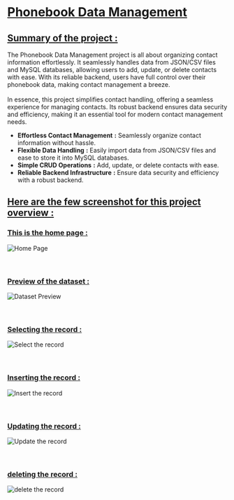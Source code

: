 # <ins> Phonebook Data Management  </ins>
## <ins> Summary of the project : </ins>
The Phonebook Data Management project is all about organizing contact information effortlessly. It seamlessly handles data from JSON/CSV files and MySQL databases, allowing users to add, update, or delete contacts with ease. With its reliable backend, users have full control over their phonebook data, making contact management a breeze.
<br>
<br>
In essence, this project simplifies contact handling, offering a seamless experience for managing contacts. Its robust backend ensures data security and efficiency, making it an essential tool for modern contact management needs.
<br>

- **Effortless Contact Management** **:** Seamlessly organize contact information without hassle.
- **Flexible Data Handling** **:** Easily import data from JSON/CSV files and ease to store it into MySQL databases.
- **Simple CRUD Operations** **:** Add, update, or delete contacts with ease.
- **Reliable Backend Infrastructure** **:** Ensure data security and efficiency with a robust backend.


## <ins> Here are the few screenshot for this project overview : </ins>
### <ins> This is the home page : </ins>
![Home Page](https://github.com/Periyasamy107/phonebook/assets/118701561/da92a234-9009-41f0-8876-bc6983ca2688)
<br>
<br>
<br>

### <ins> Preview of the dataset : </ins>
![Dataset Preview](https://github.com/Periyasamy107/phonebook/assets/118701561/327c264a-7353-464f-951c-4f4ff19190d6)
<br>
<br>
<br>

### <ins> Selecting the record : </ins>
![Select the record](https://github.com/Periyasamy107/phonebook/assets/118701561/70850d88-b768-4720-a964-0ee2231b978b)
<br>
<br>
<br>

### <ins> Inserting the record : </ins>
![Insert the record](https://github.com/Periyasamy107/phonebook/assets/118701561/6f87d88c-66d8-4d19-889e-5dcdf638df29)
<br>
<br>
<br>

### <ins> Updating the record : </ins>
![Update the record](https://github.com/Periyasamy107/phonebook/assets/118701561/254064d6-f710-4d90-a2a1-8e7de1809544)
<br>
<br>
<br>

### <ins> deleting the record : </ins>
![delete the record](https://github.com/Periyasamy107/phonebook/assets/118701561/e5425f00-493f-4029-a671-a01db6d6c22f)
<br>
<br>
<br>
